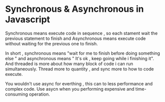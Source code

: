 # Synchronous & Asynchronous in Javascript

Synchronous means execute code in sequence , so each stament wait the previous statement to finish and  Asynchronous means  execute code without waiting for the previous one to finish.

In short , synchronous means "wait for me to finish before doing something else " and asynchronous means " It's ok , keep going while i finishing it". And threaded 
is more about how many block of code i can run simultaneously. Thread more to quantity , and sync more to how to code execute.

You wouldn't use async for everthing , this can to less performance and complex code.
Use asycn when you performing expensive and time-consuming operation.